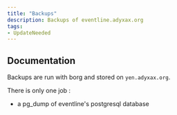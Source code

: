 ```yaml
---
title: "Backups"
description: Backups of eventline.adyxax.org
tags:
- UpdateNeeded
---
```


## Documentation

Backups are run with borg and stored on `yen.adyxax.org`.

There is only one job :
- a pg_dump of eventline's postgresql database
